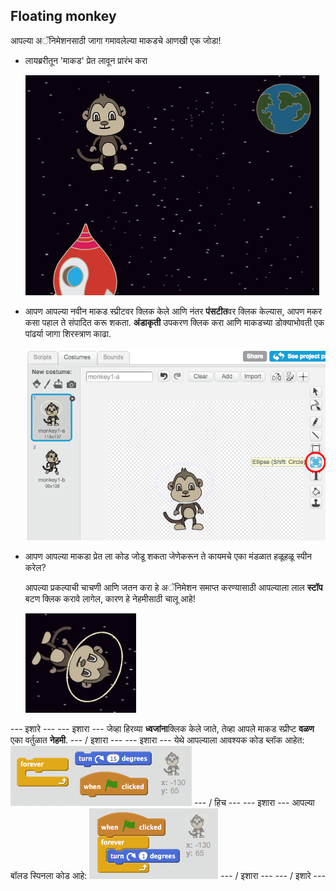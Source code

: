 ## Floating monkey

आपल्या अॅनिमेशनसाठी जागा गमावलेल्या माकडचे आणखी एक जोडा!

+ लायब्ररीतून 'माकड' प्रेत लावून प्रारंभ करा
    
    ![एक माकड प्रेत जोडणे](images/space-monkey-sprite.png)

+ आपण आपल्या नवीन माकड स्प्रीटवर क्लिक केले आणि नंतर **पंसटीत**वर क्लिक केल्यास, आपण मकर कसा पहाल ते संपादित करू शकता. **अंडाकृती** उपकरण क्लिक करा आणि माकडच्या डोक्याभोवती एक पांढर्या जागा शिरस्त्राण काढा.
    
    ![मकर स्पेस हेल्मेट](images/space-monkey-edit.png)

+ आपण आपल्या माकडा प्रेत ला कोड जोडू शकता जेणेकरून ते कायमचे एका मंडळात हळूहळू स्पीन करेल?
    
    आपल्या प्रकल्पाची चाचणी आणि जतन करा हे अॅनिमेशन समाप्त करण्यासाठी आपल्याला लाल **स्टॉप** बटण क्लिक करावे लागेल, कारण हे नेहमीसाठी चालू आहे!
    
    ![एक स्पिनिंग वानर साठी अवरोधित](images/space-spin-test.png)

\--- इशारे \--- \--- इशारा \--- जेव्हा हिरव्या **ध्वजांना**क्लिक केले जाते, तेव्हा आपले माकड स्प्रीप्ट **वळण** एका वर्तुळात **नेहमी**. \--- / इशारा \--- \--- इशारा \--- येथे आपल्याला आवश्यक कोड ब्लॉक आहेत: ![Blocks for a spinning monkey](images/space-spin-blocks.png) \--- / हिच \--- \--- इशारा \--- आपल्या बॉलड स्पिनला कोड आहे: ![Code for a spinning monkey](images/space-spin-code.png) \--- / इशारा \--- \--- / इशारे \---